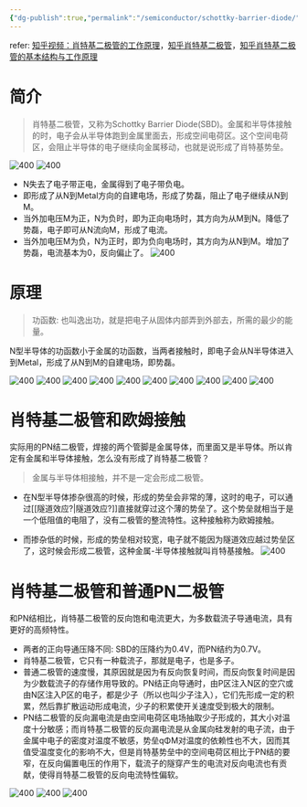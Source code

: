 ```yaml
---
{"dg-publish":true,"permalink":"/semiconductor/schottky-barrier-diode/"}
---
```


refer: [知乎视频：肖特基二极管的工作原理](https://www.zhihu.com/zvideo/1439791290892869632)，[知乎肖特基二极管](https://zhuanlan.zhihu.com/p/368078363)，[知乎肖特基二极管的基本结构与工作原理](https://zhuanlan.zhihu.com/p/471531335)

# 简介

> 肖特基二极管，又称为Schottky Barrier Diode(SBD)。金属和半导体接触的时，电子会从半导体跑到金属里面去，形成空间电荷区。这个空间电荷区，会阻止半导体的电子继续向金属移动，也就是说形成了肖特基势垒。

![400](./assets/Schottky_Barrier_Diode.assets/Pasted%20image%2020220519154357.png)
![400](./assets/Schottky_Barrier_Diode.assets/Pasted%20image%2020220519163016.png)

- N失去了电子带正电，金属得到了电子带负电。
- 即形成了从N到Metal方向的自建电场，形成了势磊，阻止了电子继续从N到M。
- 当外加电压M为正，N为负时，即为正向电场时，其方向为从M到N。降低了势磊，电子即可从N流向M，形成了电流。
- 当外加电压M为负，N为正时，即为负向电场时，其方向为从N到M。增加了势磊，电流基本为0，反向偏止了。
![400](./assets/Schottky_Barrier_Diode.assets/Pasted%20image%2020220519155138.png)
# 原理
> 功函数: 也叫逸出功，就是把电子从固体内部弄到外部去，所需的最少的能量。

N型半导体的功函数小于金属的功函数，当两者接触时，即电子会从N半导体进入到Metal，形成了从N到M的自建电场，即势磊。

![400](./assets/Schottky_Barrier_Diode.assets/Pasted%20image%2020220519155217.png)
![400](./assets/Schottky_Barrier_Diode.assets/Pasted%20image%2020220519155233.png)
![400](./assets/Schottky_Barrier_Diode.assets/Pasted%20image%2020220519155249.png)
![400](./assets/Schottky_Barrier_Diode.assets/Pasted%20image%2020220519160048.png)
![400](./assets/Schottky_Barrier_Diode.assets/Pasted%20image%2020220519155309.png)
![400](./assets/Schottky_Barrier_Diode.assets/Pasted%20image%2020220519155340.png)
![400](./assets/Schottky_Barrier_Diode.assets/Pasted%20image%2020220519155405.png)
![400](./assets/Schottky_Barrier_Diode.assets/Pasted%20image%2020220519155421.png)
![400](./assets/Schottky_Barrier_Diode.assets/Pasted%20image%2020220519155444.png)
![400](./assets/Schottky_Barrier_Diode.assets/Pasted%20image%2020220519155500.png)



# 肖特基二极管和欧姆接触
实际用的PN结二极管，焊接的两个管脚是金属导体，而里面又是半导体。所以肯定有金属和半导体接触，怎么没有形成了肖特基二极管？

> 金属与半导体相接触，并不是一定会形成二极管。

- 在N型半导体掺杂很高的时候，形成的势垒会非常的薄，这时的电子，可以通过[[隧道效应?|隧道效应?]]直接就穿过这个薄的势垒了。这个势垒就相当于是一个低阻值的电阻了，没有二极管的整流特性。这种接触称为欧姆接触。

- 而掺杂低的时候，形成的势垒相对较宽，电子就不能因为隧道效应越过势垒区了，这时候会形成二极管，这种金属-半导体接触就叫肖特基接触。
![400](./assets/Schottky_Barrier_Diode.assets/Pasted%20image%2020220519160815.png)

# 肖特基二极管和普通PN二极管
和PN结相比，肖特基二极管的反向饱和电流更大，为多数载流子导通电流，具有更好的高频特性。

- 两者的正向导通压降不同: SBD的压降约为0.4V，而PN结约为0.7V。
- 肖特基二极管，它只有一种载流子，那就是电子，也是多子。
- 普通二极管的速度慢，其原因就是因为有反向恢复时间，而反向恢复时间是因为少数载流子的存储作用导致的。PN结正向导通时，由P区注入N区的空穴或由N区注入P区的电子，都是少子（所以也叫少子注入），它们先形成一定的积累，然后靠扩散运动形成电流，少子的积累使开关速度受到极大的限制。
- PN结二极管的反向漏电流是由空间电荷区电场抽取少子形成的，其大小对温度十分敏感；而肖特基二极管的反向漏电流是从金属向硅发射的电子流，由于金属中电子的密度对温度不敏感，势垒qΦM对温度的依赖性也不大，因而其值受温度变化的影响不大，但是肖特基势垒中的空间电荷区相比于PN结的要窄，在反向偏置电压的作用下，载流子的隧穿产生的电流对反向电流也有贡献，使得肖特基二极管的反向电流特性偏软。

![400](./assets/Schottky_Barrier_Diode.assets/Pasted%20image%2020220519161245.png)
![400](./assets/Schottky_Barrier_Diode.assets/Pasted%20image%2020220519155523.png)
![400](./assets/Schottky_Barrier_Diode.assets/Pasted%20image%2020220519155545.png)
